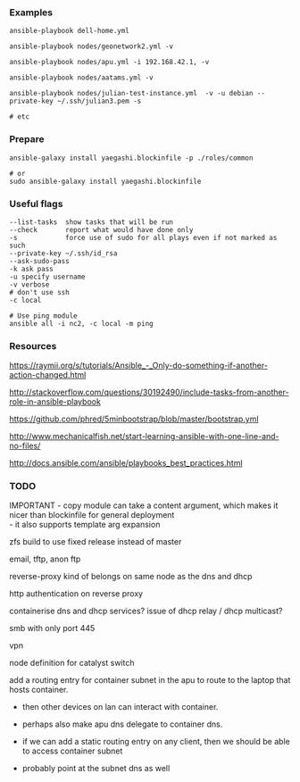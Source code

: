 
### Examples

```
ansible-playbook dell-home.yml

ansible-playbook nodes/geonetwork2.yml -v

ansible-playbook nodes/apu.yml -i 192.168.42.1, -v

ansible-playbook nodes/aatams.yml -v

ansible-playbook nodes/julian-test-instance.yml  -v -u debian --private-key ~/.ssh/julian3.pem -s

# etc

``` 


### Prepare
```
ansible-galaxy install yaegashi.blockinfile -p ./roles/common

# or
sudo ansible-galaxy install yaegashi.blockinfile

```

### Useful flags
```
--list-tasks  show tasks that will be run
--check       report what would have done only
-s            force use of sudo for all plays even if not marked as such
--private-key ~/.ssh/id_rsa
--ask-sudo-pass
-k ask pass
-u specify username 
-v verbose
# don't use ssh
-c local

# Use ping module
ansible all -i nc2, -c local -m ping
```

### Resources

https://raymii.org/s/tutorials/Ansible_-_Only-do-something-if-another-action-changed.html

http://stackoverflow.com/questions/30192490/include-tasks-from-another-role-in-ansible-playbook

https://github.com/phred/5minbootstrap/blob/master/bootstrap.yml

http://www.mechanicalfish.net/start-learning-ansible-with-one-line-and-no-files/

http://docs.ansible.com/ansible/playbooks_best_practices.html

### TODO

IMPORTANT - copy module can take a content argument, which makes it nicer 
            than blockinfile for general deployment   
            - it also supports template arg expansion

zfs build to use fixed release instead of master

email, tftp, anon ftp  

reverse-proxy kind of belongs on same node as the dns and dhcp
  
http authentication on reverse proxy

containerise dns and dhcp services? issue of dhcp relay / dhcp multicast?

smb with only port 445

vpn

node definition for catalyst switch

add a routing entry for container subnet in the apu to route to the laptop that hosts container. 
  - then other devices on lan can interact with container.
  - perhaps also make apu dns delegate to container dns.

  - if we can add a static routing entry on any client, then we should be able to access container subnet
  - probably point at the subnet dns as well

